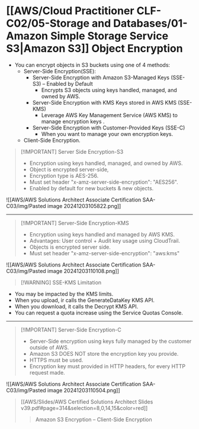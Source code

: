 # [[AWS/Cloud Practitioner CLF-C02/05-Storage and Databases/01-Amazon Simple Storage Service S3|Amazon S3]] Object Encryption
- You can encrypt objects in S3 buckets using one of 4 methods:
	- Server-Side Encryption(SSE):
		- Server-Side Encryption with Amazon S3-Managed Keys (SSE-S3) – Enabled by Default 
			- Encrypts S3 objects using keys handled, managed, and owned by AWS. 
		- Server-Side Encryption with KMS Keys stored in AWS KMS (SSE-KMS) 
			- Leverage AWS Key Management Service (AWS KMS) to manage encryption keys .
		- Server-Side Encryption with Customer-Provided Keys (SSE-C) 
			- When you want to manage your own encryption keys.
	- Client-Side Encryption.


> [!IMPORTANT] Server Side Encryption-S3
> - Encryption using keys handled, managed, and owned by AWS.
> - Object is encrypted server-side,
> - Encryption type is AES-256.
> - Must set header "x-amz-server-side-encryption": "AES256".
> - Enabled by default for new buckets & new objects.

![[AWS/AWS Solutions Architect Associate Certification SAA-C03/img/Pasted image 20241203105822.png]]

---

> [!IMPORTANT] Server-Side Encryption-KMS
> - Encryption using keys handled and managed by AWS KMS.
> - Advantages: User control + Audit key usage using CloudTrail.
> - Objects is encrypted server side.
> - Must set header "x-amz-server-side-encryption": "aws:kms"

![[AWS/AWS Solutions Architect Associate Certification SAA-C03/img/Pasted image 20241203110108.png]]


> [!WARNING] SSE-KMS Limitation
- You may be impacted by the KMS limits.
- When you upload, ir calls the GenerateDataKey KMS API.
- When you download, it calls the Decrypt KMS API.
- You can request a quota increase using the Service Quotas Console.

---


> [!IMPORTANT] Server-Side Encryption-C
> - Server-Side encryption using keys fully managed by the customer outside of AWS.
> - Amazon S3 DOES NOT store the encryption key you provide.
> - HTTPS must be used.
> - Encryption key must provided in HTTP headers, for every HTTP request made.


![[AWS/AWS Solutions Architect Associate Certification SAA-C03/img/Pasted image 20241203110504.png]]

> [[AWS/Slides/AWS Certified Solutions Architect Slides v39.pdf#page=314&selection=8,0,14,15&color=red]]
> > Amazon S3 Encryption – Client-Side Encryption


